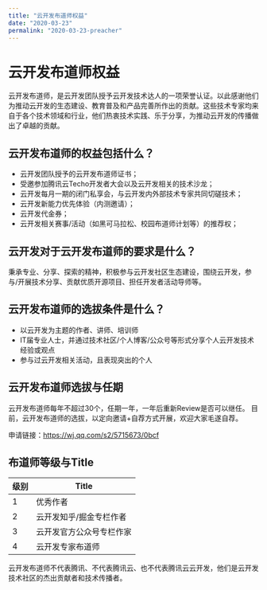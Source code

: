 ```yaml
---
title: "云开发布道师权益"
date: "2020-03-23"
permalink: "2020-03-23-preacher"
---
```


# 云开发布道师权益

云开发布道师，是云开发团队授予云开发技术达人的一项荣誉认证。以此感谢他们为推动云开发的生态建设、教育普及和产品完善所作出的贡献。这些技术专家均来自于各个技术领域和行业，他们热衷技术实践、乐于分享，为推动云开发的传播做出了卓越的贡献。

## 云开发布道师的权益包括什么？

- 云开发团队授予的云开发布道师证书；
- 受邀参加腾讯云Techo开发者大会以及云开发相关的技术沙龙；
- 云开发每月一期的闭门私享会，与云开发内外部技术专家共同切磋技术；
- 云开发新能力优先体验（内测邀请）；
- 云开发代金券；
- 云开发相关赛事/活动（如黑可马拉松、校园布道师计划等）的推荐权；

## 云开发对于云开发布道师的要求是什么？
秉承专业、分享、探索的精神，积极参与云开发社区生态建设，围绕云开发，参与/开展技术分享、贡献优质开源项目、担任开发者活动导师等。

## 云开发布道师的选拔条件是什么？
- 以云开发为主题的作者、讲师、培训师
- IT届专业人士，并通过技术社区/个人博客/公众号等形式分享个人云开发技术经验或观点
- 参与过云开发相关活动，且表现突出的个人

## 云开发布道师选拔与任期

云开发布道师每年不超过30个，任期一年，一年后重新Review是否可以继任。
目前，云开发布道师的选拔，以定向邀请+自荐方式开展，欢迎大家毛遂自荐。

申请链接：https://wj.qq.com/s2/5715673/0bcf

## 布道师等级与Title


| 级别 | Title|
| --- | ---|
| 1 | 优秀作者|
|2 |云开发知乎/掘金专栏作者 | 
|3 |云开发官方公众号专栏作家 | 
|4 |云开发专家布道师| 


云开发布道师不代表腾讯、不代表腾讯云、也不代表腾讯云云开发，他们是云开发技术社区的杰出贡献者和技术传播者。

